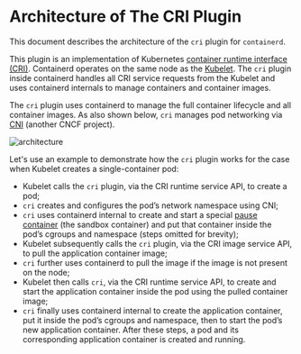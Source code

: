 # Architecture of The CRI Plugin
This document describes the architecture of the `cri` plugin for `containerd`.

This plugin is an implementation of Kubernetes [container runtime interface (CRI)](https://github.com/kubernetes/cri-api/blob/master/pkg/apis/runtime/v1alpha2/api.proto). Containerd operates on the same node as the [Kubelet](https://kubernetes.io/docs/reference/generated/kubelet/). The `cri` plugin inside containerd handles all CRI service requests from the Kubelet and uses containerd internals to manage containers and container images.

The `cri` plugin uses containerd to manage the full container lifecycle and all container images. As also shown below, `cri` manages pod networking via [CNI](https://github.com/containernetworking/cni) (another CNCF project).

![architecture](./architecture.png)

Let's use an example to demonstrate how the `cri` plugin works for the case when Kubelet creates a single-container pod:
* Kubelet calls the `cri` plugin, via the CRI runtime service API, to create a pod;
* `cri` creates and configures the pod’s network namespace using CNI;
* `cri` uses containerd internal to create and start a special [pause container](https://www.ianlewis.org/en/almighty-pause-container) (the sandbox container) and put that container inside the pod’s cgroups and namespace (steps omitted for brevity);
* Kubelet subsequently calls the `cri` plugin, via the CRI image service API, to pull the application container image;
* `cri` further uses containerd to pull the image if the image is not present on the node;
* Kubelet then calls `cri`, via the CRI runtime service API, to create and start the application container inside the pod using the pulled container image;
* `cri` finally uses containerd internal to create the application container, put it inside the pod’s cgroups and namespace, then to start the pod’s new application container.
After these steps, a pod and its corresponding application container is created and running.
